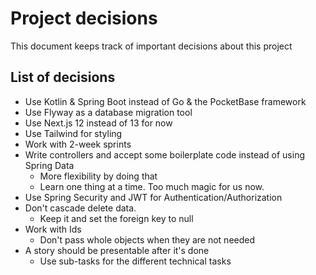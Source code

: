 # Project decisions

This document keeps track of important decisions about this project

## List of decisions

- Use Kotlin & Spring Boot instead of Go & the PocketBase framework
- Use Flyway as a database migration tool
- Use Next.js 12 instead of 13 for now
- Use Tailwind for styling
- Work with 2-week sprints
- Write controllers and accept some boilerplate code instead of using Spring Data
    * More flexibility by doing that
    * Learn one thing at a time. Too much magic for us now.
- Use Spring Security and JWT for Authentication/Authorization
- Don't cascade delete data.
    * Keep it and set the foreign key to null
- Work with Ids
    * Don't pass whole objects when they are not needed
- A story should be presentable after it's done
    * Use sub-tasks for the different technical tasks

